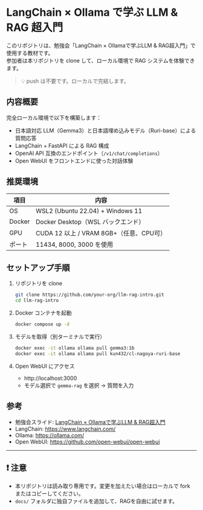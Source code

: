 # LangChain × Ollama で学ぶ LLM & RAG 超入門

このリポジトリは、勉強会「LangChain × Ollamaで学ぶLLM & RAG超入門」で使用する教材です。  
参加者は本リポジトリを clone して、ローカル環境で RAG システムを体験できます。

> 💡 push は不要です。ローカルで完結します。

## 内容概要

完全ローカル環境で以下を構築します：

- 日本語対応 LLM（Gemma3）と日本語埋め込みモデル（Ruri-base）による質問応答
- LangChain + FastAPI による RAG 構成
- OpenAI API 互換のエンドポイント（`/v1/chat/completions`）
- Open WebUI をフロントエンドに使った対話体験

## 推奨環境

| 項目       | 内容                                     |
|------------|------------------------------------------|
| OS         | WSL2 (Ubuntu 22.04) + Windows 11         |
| Docker     | Docker Desktop（WSL バックエンド）       |
| GPU        | CUDA 12 以上 / VRAM 8GB+（任意、CPU可）  |
| ポート     | 11434, 8000, 3000 を使用                 |

## セットアップ手順

1. リポジトリを clone  
   ```bash
   git clone https://github.com/your-org/llm-rag-intro.git
   cd llm-rag-intro
   ```

2. Docker コンテナを起動  
   ```bash
   docker compose up -d
   ```

3. モデルを取得（別ターミナルで実行）  
   ```bash
   docker exec -it ollama ollama pull gemma3:1b
   docker exec -it ollama ollama pull kun432/cl-nagoya-ruri-base
   ```

4. Open WebUI にアクセス  
   - http://localhost:3000  
   - モデル選択で `gemma-rag` を選択 → 質問を入力


## 参考

- 勉強会スライド: [LangChain × Ollamaで学ぶLLM & RAG超入門](https://speakerdeck.com/dassimen001/langchain-x-ollamadexue-bullm-and-ragchao-ru-men)
- LangChain: https://www.langchain.com/
- Ollama: https://ollama.com/
- Open WebUI: https://github.com/open-webui/open-webui

---

## ❗ 注意

- 本リポジトリは読み取り専用です。変更を加えたい場合はローカルで fork またはコピーしてください。
- `docs/` フォルダに独自ファイルを追加して、RAGを自由に試せます。

